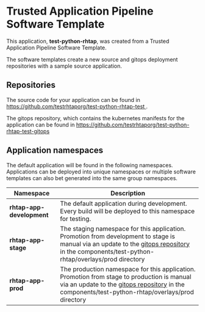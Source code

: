 # Trusted Application Pipeline Software Template

This application, **test-python-rhtap**, was created from a Trusted Application Pipeline Software Template.

The software templates create a new source and gitops deployment repositories with a sample source application. 

## Repositories

The source code for your application can be found in [https://github.com/testrhtaporg/test-python-rhtap-test ](https://github.com/testrhtaporg/test-python-rhtap-test ).
 
The gitops repository, which contains the kubernetes manifests for the application can be found in 
[https://github.com/testrhtaporg/test-python-rhtap-test-gitops ](https://github.com/testrhtaporg/test-python-rhtap-test-gitops ) 

## Application namespaces 

The default application will be found in the following namespaces. Applications can be deployed into unique namespaces or multiple software templates can also bet generated into the same group namespaces.  

|  Namespace   |  Description   |  
| -------- | -------- |   
| **rhtap-app-development** | The default application during development. Every build will be deployed to this namespace for testing. | 
| **rhtap-app-stage** | The staging namespace for this application. Promotion from development to stage is manual via an update to the [gitops repository](https://github.com/testrhtaporg/test-python-rhtap-test-gitops ) in the components/test-python-rhtap/overlays/prod directory |  
| **rhtap-app-prod** | The production namespace for this application. Promotion from stage to production is manual via an update to the [gitops repository](https://github.com/testrhtaporg/test-python-rhtap-test-gitops ) in the components/test-python-rhtap/overlays/prod directory | 